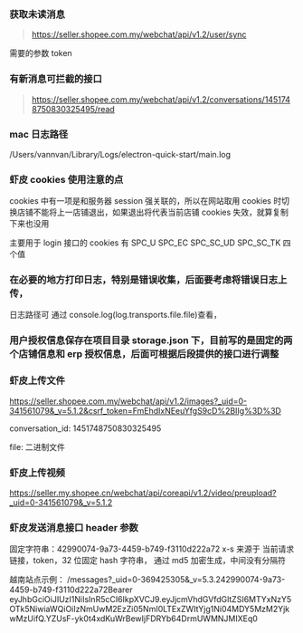 ### 获取未读消息

> https://seller.shopee.com.my/webchat/api/v1.2/user/sync

需要的参数 token

### 有新消息可拦截的接口

> https://seller.shopee.com.my/webchat/api/v1.2/conversations/1451748750830325495/read

### mac 日志路径

/Users/vannvan/Library/Logs/electron-quick-start/main.log

### 虾皮 cookies 使用注意的点

cookies 中有一项是和服务器 session 强关联的，所以在网站取用 cookies 时切换店铺不能将上一店铺退出，如果退出将代表当前店铺 cookies 失效，就算复制下来也没用

主要用于 login 接口的 cookies 有 SPC_U SPC_EC SPC_SC_UD SPC_SC_TK 四个值

### 在必要的地方打印日志，特别是错误收集，后面要考虑将错误日志上传，

日志路径可 通过 console.log(log.transports.file.file)查看，

### 用户授权信息保存在项目目录 storage.json 下，目前写的是固定的两个店铺信息和 erp 授权信息，后面可根据后段提供的接口进行调整

### 虾皮上传文件

https://seller.shopee.com.my/webchat/api/v1.2/images?_uid=0-341561079&_v=5.1.2&csrf_token=FmEhdIxNEeuYfgS9cD%2BIIg%3D%3D

conversation_id: 1451748750830325495

file: 二进制文件

### 虾皮上传视频

https://seller.my.shopee.cn/webchat/api/coreapi/v1.2/video/preupload?_uid=0-341561079&_v=5.1.2

### 虾皮发送消息接口 header 参数

固定字符串：42990074-9a73-4459-b749-f3110d222a72
x-s 来源于 当前请求链接，token，32 位固定 hash 字符串， 通过 md5 加密生成，中间没有分隔符

越南站点示例：
/messages?\_uid=0-369425305&\_v=5.3.242990074-9a73-4459-b749-f3110d222a72Bearer eyJhbGciOiJIUzI1NiIsInR5cCI6IkpXVCJ9.eyJjcmVhdGVfdGltZSI6MTYxNzY5OTk5NiwiaWQiOiIzNmUwM2EzZi05NmI0LTExZWItYjg1Ni04MDY5MzM2YjkwMzUifQ.YZUsF-yk0t4xdKuWrBewIjFDRYb64DrmUWMNJMIXEq0
